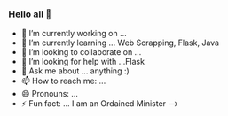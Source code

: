 ### Hello all 👋

- 🔭 I’m currently working on ...
- 🌱 I’m currently learning ... Web Scrapping, Flask, Java
- 👯 I’m looking to collaborate on ...
- 🤔 I’m looking for help with ...Flask
- 💬 Ask me about ... anything :)
- 📫 How to reach me: ...
- 😄 Pronouns: ...
- ⚡ Fun fact: ... I am an Ordained Minister
-->
